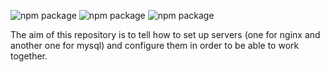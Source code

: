 ![npm package](https://img.shields.io/badge/nginx-1.18.0-brightgreen.svg)
![npm package](https://img.shields.io/badge/php-fpm-7.4.3-blue.svg)
![npm package](https://img.shields.io/badge/mysql-8.0.25-orange.svg)

The aim of this repository is to tell how to set up servers (one for nginx and another one for mysql) and configure them in order to be able to work together.
